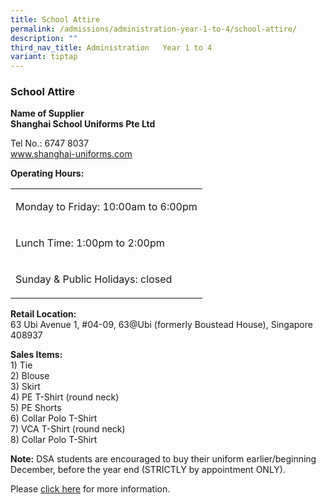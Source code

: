 ```yaml
---
title: School Attire
permalink: /admissions/administration-year-1-to-4/school-attire/
description: ""
third_nav_title: Administration   Year 1 to 4
variant: tiptap
---
```

<h3>School Attire</h3>
<p><strong>Name of Supplier</strong> 
<br><strong> Shanghai School Uniforms Pte Ltd</strong>
<br>
</p>
<p>Tel No.: 6747 8037
<br><a href="http://www.shanghai-uniforms.com/" rel="noopener noreferrer nofollow" target="_blank">www.shanghai-uniforms.com</a>
</p>
<p><strong>Operating Hours:</strong>
</p>
<table style="minWidth: 25px">
<colgroup>
<col>
</colgroup>
<tbody>
<tr>
<td rowspan="1" colspan="1">
<p>Monday to Friday: 10:00am to 6:00pm</p>
</td>
</tr>
<tr>
<td rowspan="1" colspan="1">
<p>Lunch Time: 1:00pm to 2:00pm</p>
</td>
</tr>
<tr>
<td rowspan="1" colspan="1">
<p>Sunday &amp; Public Holidays: closed</p>
</td>
</tr>
</tbody>
</table>
<p></p>
<p><strong>Retail Location:</strong>
<br>63 Ubi Avenue 1, #04-09, 63@Ubi (formerly Boustead House), Singapore 408937&nbsp;</p>
<p><strong>Sales Items:</strong>
<br>1) Tie
<br>2) Blouse
<br>3) Skirt
<br>4) PE T-Shirt (round neck)
<br>5) PE Shorts
<br>6) Collar Polo T-Shirt
<br>7) VCA T-Shirt (round neck)
<br>8) Collar Polo T-Shirt</p>
<p><strong>Note:</strong>&nbsp;DSA students are encouraged to buy their uniform
earlier/beginning December, before the year end&nbsp;(STRICTLY by appointment
ONLY).</p>
<p>Please <a href="/files/2024_Attire_Letter_CGSS_10Oct24.pdf" rel="noopener nofollow" target="_blank">click here</a>
<a href="/files/2023_Uniform_Cover_Letter_for_Parents.pdf" rel="noopener noreferrer nofollow" target="_blank"></a>for more information.</p>